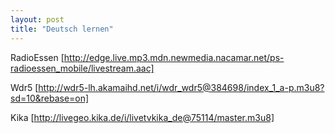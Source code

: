 ```yaml
---
layout: post
title: "Deutsch lernen"
---
```


RadioEssen [http://edge.live.mp3.mdn.newmedia.nacamar.net/ps-radioessen_mobile/livestream.aac]


Wdr5 [http://wdr5-lh.akamaihd.net/i/wdr_wdr5@384698/index_1_a-p.m3u8?sd=10&rebase=on]


Kika [http://livegeo.kika.de/i/livetvkika_de@75114/master.m3u8]



